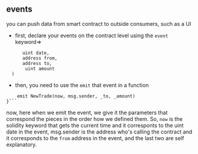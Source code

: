 ## events

you can push data from smart contract to outside consumers, such as a UI

- first, declare your events on the contract level using the `event` keyword=>

```event NewTrade(
      uint date,
      address from,
      address to,
       uint amount
  )
```

- then, you need to use the `emit` that event in a function

````function trade ( address _to, uint _amount) external{
    emit NewTrade(now, msg.sender, _to, _amount)
}```
````

now, here when we emit the event, we give it the parameters that correspond the pieces in the order how we defined them. So, `now` is the solidity keyword that gets the current time and it corresponts to the uint date in the event, msg.sender is the address who's calling the contract and it corresponds to the `from` address in the event, and the last two are self explanatory.
